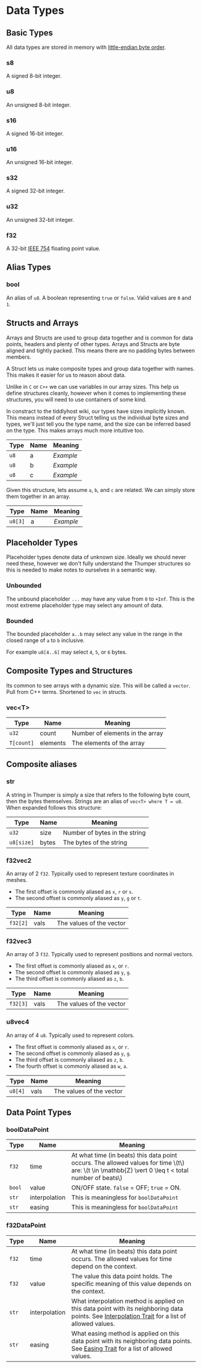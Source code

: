 # Data Types

## Basic Types
All data types are stored in memory with [little-endian byte order](https://en.wikipedia.org/wiki/Endianness).

### s8
A signed 8-bit integer.

### u8
An unsigned 8-bit integer.

### s16
A signed 16-bit integer.

### u16
An unsigned 16-bit integer.

### s32
A signed 32-bit integer.

### u32
An unsigned 32-bit integer.

### f32
A 32-bit [IEEE 754](https://en.wikipedia.org/wiki/IEEE_754) floating point value.

## Alias Types
### bool
An alias of `u8`. A boolean representing `true` or `false`. Valid values are `0` and `1`.

## Structs and Arrays
Arrays and Structs are used to group data together and is common for data points, headers and plenty of other types. Arrays and Structs are byte aligned and tightly packed. This means there are no padding bytes between members.

A Struct lets us make composite types and group data together with names. This makes it easier for us to reason about data.

Unlike in `C` or `C++` we can use variables in our array sizes. This help us define structures cleanly, however when it comes to implementing these structures, you will need to use containers of some kind.

In constract to the tiddlyhost wiki, our types have sizes implicitly known. This means instead of every Struct telling us the individual byte sizes and types, we'll just tell you the type name, and the size can be inferred based on the type. This makes arrays much more intuitive too.

| Type | Name | Meaning   |
| ---- | ---- | --------- |
| `u8` | a    | *Example* |
| `u8` | b    | *Example* |
| `u8` | c    | *Example* |

Given this structure, lets assume `a`, `b`, and `c` are related. We can simply store them together in an array.

| Type    | Name | Meaning   |
| ------- | ---- | --------- |
| `u8[3]` | a    | *Example* |

## Placeholder Types
Placeholder types denote data of unknown size. Ideally we should never need these, however we don't fully understand the Thumper structures so this is needed to make notes to ourselves in a semantic way.

### Unbounded
The unbound placeholder `...` may have any value from `0` to `+Inf`. This is the most extreme placeholder type may select any amount of data.

### Bounded
The bounded placeholder `a..b` may select any value in the range in the closed range of `a` to `b` inclusive.

For example `u8[4..6]` may select `4`, `5`, or `6` bytes.

## Composite Types and Structures

Its common to see arrays with a dynamic size. This will be called a `vector`. Pull from C++ terms. Shortened to `vec` in structs.

### vec\<T\>
| Type       | Name     | Meaning   |
| ---------- | -------- | --------- |
| `u32`      | count    | Number of elements in the array |
| `T[count]` | elements | The elements of the array |

## Composite aliases

### str
A string in Thumper is simply a size that refers to the following byte count, then the bytes themselves. Strings are an alias of `vec<T> where T = u8`. When expanded follows this structure:

| Type       | Name  | Meaning                       |
| ---------- | ----- | ----------------------------- |
| `u32`      | size  | Number of bytes in the string |
| `u8[size]` | bytes | The bytes of the string       |

### f32vec2
An array of 2 `f32`. Typically used to represent texture coordinates in meshes.

* The first offset is commonly aliased as `x`, `r` or `s`.
* The second offset is commonly aliased as `y`, `g` or `t`.

| Type     | Name | Meaning                  |
| -------- | ---- | ------------------------ |
| `f32[2]` | vals | The values of the vector |

### f32vec3
An array of 3 `f32`. Typically used to represent positions and normal vectors.

* The first offset is commonly aliased as `x`, or `r`.
* The second offset is commonly aliased as `y`, `g`.
* The third offset is commonly aliased as `z`, `b`.

| Type     | Name | Meaning                  |
| -------- | ---- | ------------------------ |
| `f32[3]` | vals | The values of the vector |

### u8vec4
An array of 4 `u8`. Typically used to represent colors.

* The first offset is commonly aliased as `x`, or `r`.
* The second offset is commonly aliased as `y`, `g`.
* The third offset is commonly aliased as `z`, `b`.
* The fourth offset is commonly aliased as `w`, `a`.

| Type    | Name | Meaning                  |
| ------- | ---- | ------------------------ |
| `u8[4]` | vals | The values of the vector |

## Data Point Types
### boolDataPoint
| Type   | Name          | Meaning                                                                                                                                                |
| ------ | ------------- | ------------------------------------------------------------------------------------------------------------------------------------------------------ |
| `f32`  | time          | At what time (in beats) this data point occurs. The allowed values for time \\(t\\) are: \\(t \in \mathbb{Z} \vert 0 \leq t < total number of beats\\) |
| `bool` | value         | ON/OFF state. `false` = OFF; `true` = ON.                                                                                                              |
| `str`  | interpolation | This is meaningless for `boolDataPoint`                                                                                                                |
| `str`  | easing        | This is meaningless for `boolDataPoint`                                                                                                                |

### f32DataPoint
| Type   | Name          | Meaning                                                                                            |
| ------ | ------------- | -------------------------------------------------------------------------------------------------- |
| `f32`  | time          | At what time (in beats) this data point occurs. The allowed values for time depend on the context. |
| `f32`  | value         | The value this data point holds. The specific meaning of this value depends on the context.        |
| `str`  | interpolation | What interpolation method is applied on this data point with its neighboring data points. See [Interpolation Trait](trait_values.md#interpolation) for a list of allowed values. |
| `str`  | easing        | What easing method is applied on this data point with its neighboring data points. See [Easing Trait](trait_values.md#easing) for a list of allowed values. |